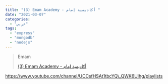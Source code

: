 ```yaml
---
title: "(3) Emam Academy - أكاديمية إمام "
date: "2021-03-07"
categories:
  - "عربي"
tags:
  - "express"
  - "mongodb"
  - "nodejs"
---
```


> Emam
>
> [(3) Emam Academy - أكاديمية إمام ](https://www.youtube.com/channel/UCCsfHSAt1tbcYQ_QWK6UIhg/playlists)

https://www.youtube.com/channel/UCCsfHSAt1tbcYQ\_QWK6UIhg/playlists
